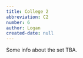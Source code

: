 ```yaml
---
title: College 2
abbreviation: C2
number: 6
author: Logan
created-date: null
---
```

Some info about the set TBA.
